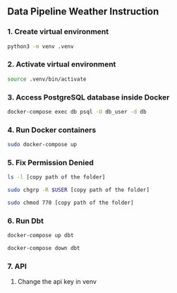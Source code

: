 ## Data Pipeline Weather Instruction

### 1. Create virtual environment
```bash
python3 -m venv .venv
````

### 2. Activate virtual environment

```bash
source .venv/bin/activate
```

### 3. Access PostgreSQL database inside Docker

```bash
docker-compose exec db psql -U db_user -d db
```

### 4. Run Docker containers

```bash
sudo docker-compose up
```

### 5. Fix Permission Denied
```bash
ls -l [copy path of the folder]

sudo chgrp -R $USER [copy path of the folder]

sudo chmod 770 [copy path of the folder]

```

### 6. Run Dbt
```bash
docker-compose up dbt 

docker-compose down dbt
```

### 7. API 
1. Change the api key in venv 
